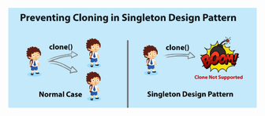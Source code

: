 ![alt text](https://github.com/dpalankar/programs/blob/master/src/design/pattern/creational_singleton/singleton.png)
